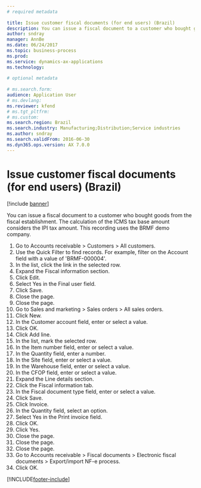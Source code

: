 ```yaml
--- 
# required metadata 
 
title: Issue customer fiscal documents (for end users) (Brazil)
description: You can issue a fiscal document to a customer who bought goods from the fiscal establishment. 
author: sndray
manager: AnnBe 
ms.date: 06/24/2017
ms.topic: business-process 
ms.prod:  
ms.service: dynamics-ax-applications 
ms.technology:  
 
# optional metadata 
 
# ms.search.form:   
audience: Application User 
# ms.devlang:  
ms.reviewer: kfend
# ms.tgt_pltfrm:  
# ms.custom:  
ms.search.region: Brazil
ms.search.industry: Manufacturing;Distribution;Service industries
ms.author: sndray
ms.search.validFrom: 2016-06-30 
ms.dyn365.ops.version: AX 7.0.0 
---
```

# Issue customer fiscal documents (for end users) (Brazil)

[!include [banner](../../includes/banner.md)]

You can issue a fiscal document to a customer who bought goods from the fiscal establishment. The calculation of the ICMS tax base amount considers the IPI tax amount. This recording uses the BRMF demo company.

1. Go to Accounts receivable > Customers > All customers.
2. Use the Quick Filter to find records. For example, filter on the Account field with a value of 'BRMF-000004'.
3. In the list, click the link in the selected row.
4. Expand the Fiscal information section.
5. Click Edit.
6. Select Yes in the Final user field.
7. Click Save.
8. Close the page.
9. Close the page.
10. Go to Sales and marketing > Sales orders > All sales orders.
11. Click New.
12. In the Customer account field, enter or select a value.
13. Click OK.
14. Click Add line.
15. In the list, mark the selected row.
16. In the Item number field, enter or select a value.
17. In the Quantity field, enter a number.
18. In the Site field, enter or select a value.
19. In the Warehouse field, enter or select a value.
20. In the CFOP field, enter or select a value.
21. Expand the Line details section.
22. Click the Fiscal information tab.
23. In the Fiscal document type field, enter or select a value.
24. Click Save.
25. Click Invoice.
26. In the Quantity field, select an option.
27. Select Yes in the Print invoice field.
28. Click OK.
29. Click Yes.
30. Close the page.
31. Close the page.
32. Close the page.
33. Go to Accounts receivable > Fiscal documents > Electronic fiscal documents > Export/import NF-e process.
34. Click OK.



[!INCLUDE[footer-include](../../../includes/footer-banner.md)]